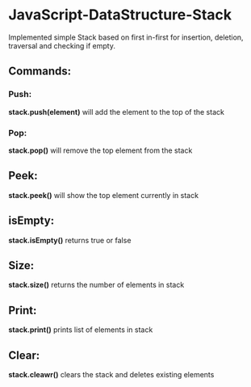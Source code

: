 # JavaScript-DataStructure-Stack
Implemented simple Stack based on first in-first for insertion, deletion, traversal and checking if empty.

## Commands:

### Push: 
**stack.push(element)** will add the element to the top of the stack

### Pop:
**stack.pop()** will remove the top element from the stack

## Peek:
**stack.peek()** will show the top element currently in stack

## isEmpty:
**stack.isEmpty()** returns true or false 

## Size:
**stack.size()** returns the number of elements in stack

## Print:
**stack.print()** prints list of elements in stack

## Clear:
**stack.cleawr()** clears the stack and deletes existing elements
